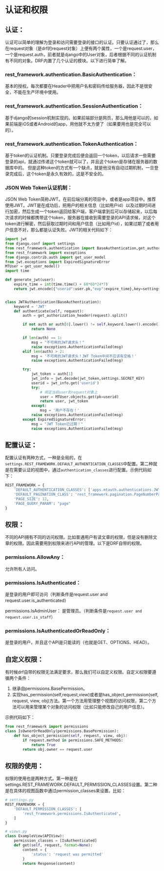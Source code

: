 # 认证和权限
## 认证：
认证可以简单的理解为登录和访问需要登录的接口的认证。只要认证通过了，那么在request对象（是drf的request对象）上便有两个属性，一个是request.user，一个是request.auth，前者就是django中的User对象，后者根据不同的认证机制有不同的对象。DRF内置了几个认证的模块。以下进行简单了解。

### rest_framework.authentication.BasicAuthentication：

基本的授权。每次都要在Header中把用户名和密码传给服务器，因此不是很安全，不能在生产环境中使用。

### rest_framework.authentication.SessionAuthentication：

基于django的session机制实现的。如果前端部分是网页，那么用他是可以的，如果前端是iOS或者Android的app，用他就不太方便了（如果要用也是完全可以的）。

### rest_framework.authentication.TokenAuthentication：

基于token的认证机制。只要登录完成后便会返回一个token，以后请求一些需要登录的api，就通过传递这个token就可以了，并且这个token是存储在服务器的数据库中的。
但是这种token的方式有一个缺点，就是他没有自动过期机制，一旦登录完成后，这个token是永久有效的，这是不安全的。

### JSON Web Token认证机制：
JSON Web Token简称JWT。在前后端分离的项目中，或者是app项目中。推荐使用JWT。JWT是在成功后，把用户的相关信息（比如用户id）以及过期时间进行加密，然后生成一个token返回给客户端，客户端拿到后可以存储起来，以后每次请求的时候都携带这个token，服务器在接收到需要登录的API请求候，对这个token进行解密，然后获取过期时间和用户信息（比如用户id），如果过期了或者用户信息不对，那么都是认证失败。JWT的相关代码如下：
```python
import jwt
from django.conf import settings
from rest_framework.authentication import BaseAuthentication,get_authorization_header
from rest_framework import exceptions
from django.contrib.auth import get_user_model
from jwt.exceptions import ExpiredSignatureError
MTUser = get_user_model()
import time

def generate_jwt(user):
    expire_time = int(time.time() + 60*60*24*7)
    return jwt.encode({"userid":user.pk,"exp":expire_time},key=settings.SECRET_KEY).decode('utf-8')


class JWTAuthentication(BaseAuthentication):
    keyword = 'JWT'
    def authenticate(self, request):
        auth = get_authorization_header(request).split()

        if not auth or auth[0].lower() != self.keyword.lower().encode():
            return None

        if len(auth) == 1:
            msg = "不可用的JWT请求头！"
            raise exceptions.AuthenticationFailed(msg)
        elif len(auth) > 2:
            msg = '不可用的JWT请求头！JWT Token中间不应该有空格！'
            raise exceptions.AuthenticationFailed(msg)

        try:
            jwt_token = auth[1]
            jwt_info = jwt.decode(jwt_token,settings.SECRET_KEY)
            userid = jwt_info.get('userid')
            try:
                # 绑定当前user到request对象上
                user = MTUser.objects.get(pk=userid)
                return user, jwt_token
            except:
                msg = '用户不存在！'
            raise exceptions.AuthenticationFailed(msg)
        except ExpiredSignatureError:
            msg = "JWT Token已过期！"
            raise exceptions.AuthenticationFailed(msg)
```
## 配置认证：

配置认证有两种方式，一种是全局的，在`settings.REST_FRAMEWORK.DEFAULT_AUTHENTICATION_CLASSES`中配置。第二种就是在需要认证的视图中，通过`authentication_classes`进行配置。示例代码如下：
```python
REST_FRAMEWORK = {
    'DEFAULT_AUTHENTICATION_CLASSES': ['apps.mtauth.authentications.JWTAuthentication'],
    'DEFAULT_PAGINATION_CLASS': 'rest_framework.pagination.PageNumberPagination',
    'PAGE_SIZE': 12,
    'PAGE_QUERY_PARAM': "page"
}
```
## 权限：

不同的API拥有不同的访问权限。比如普通用户有读文章的权限，但是没有删除文章的权限。因此需要用到权限来进行API的管理。以下是DRF自带的权限。

### permissions.AllowAny：
允许所有人访问。

### permissions.IsAuthenticated：
是登录的用户即可访问（判断条件是request.user and request.user.is_authenticated）

permissions.IsAdminUser：
是管理员。（判断条件是`request.user and request.user.is_staff`）

### permissions.IsAuthenticatedOrReadOnly：
是登录的用户，并且这个API是只能读的（也就是GET、OPTIONS、HEAD）。

## 自定义权限：

有时候drf自带的权限无法满足要求，那么我们可以自定义权限。自定义权限要遵循两个条件：

1. 继承自permissions.BasePermission。
2. 实现has_permission(self,request,view)或者是has_object_permission(self, request, view, obj)方法。第一个方法用管理整个视图的访问权限，第二个方法可以用来管理某个对象的访问权限（比如只能修改自己的用户信息）。

示例代码如下：
```python
from rest_framework import permissions
class IsOwnerOrReadOnly(permissions.BasePermission):
    def has_object_permission(self, request, view, obj):
        if request.method in permissions.SAFE_METHODS:
            return True
        return obj.owner == request.user
```
## 权限的使用：

权限的使用也是两种方式。第一种是在settings.REST_FRAMEWORK.DEFAULT_PERMISSION_CLASSES设置。第二种是在具体的视图函数中通过permission_classes来设置。比如：
```python
# settings.py
REST_FRAMEWORK = {
    'DEFAULT_PERMISSION_CLASSES': [
        'rest_framework.permissions.IsAuthenticated',
    ]
}

# views.py
class ExampleView(APIView):
    permission_classes = [IsAuthenticated]
    def get(self, request, format=None):
        content = {
            'status': 'request was permitted'
        }
        return Response(content)
```